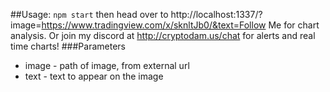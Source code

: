 ##Usage:
`npm start` then head over to 
http://localhost:1337/?image=https://www.tradingview.com/x/sknltJb0/&text=Follow Me for chart analysis. Or join my discord at http://cryptodam.us/chat for alerts and real time charts!
###Parameters
- image - path of image, from external url
- text - text to appear on the image
